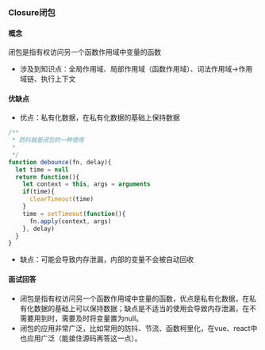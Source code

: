 ### Closure闭包
#### 概念
闭包是指有权访问另一个函数作用域中变量的函数
* 涉及到知识点：全局作用域、局部作用域（函数作用域）、词法作用域->作用域链、执行上下文

#### 优缺点
* 优点：私有化数据，在私有化数据的基础上保持数据

```js
/**
 * 防抖就是闭包的一种使用
 * 
 */
function debounce(fn, delay){
  let time = null
  return function(){
    let context = this, args = arguments
    if(time){
      clearTimeout(time)
    }
    time = setTimeout(function(){
      fn.apply(context, args)
    }, delay)
  }
}
```
* 缺点：可能会导致内存泄漏，内部的变量不会被自动回收

#### 面试回答
* 闭包是指有权访问另一个函数作用域中变量的函数，优点是私有化数据，在私有化数据的基础上可以保持数据；缺点是不适当的使用会导致内存泄漏，在不需要用到时，需要及时将变量置为null。
* 闭包的应用非常广泛，比如常用的防抖、节流、函数柯里化，在vue、react中也应用广泛（能接住源码再答这一点）。
